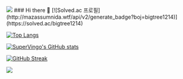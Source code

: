 <img src="https://capsule-render.vercel.app/api?type=waving&color=7883bf&height=150&section=header"/>
### Hi there 👋
[![Solved.ac 프로필](http://mazassumnida.wtf/api/v2/generate_badge?boj=bigtree1214)](https://solved.ac/bigtree1214)

[![Top Langs](https://github-readme-stats.vercel.app/api/top-langs/?username=SuperVingo)](https://github.com/anuraghazra/github-readme-stats)

[![SuperVingo's GitHub stats](https://github-readme-stats.vercel.app/api?username=SuperVingo)](https://github.com/anuraghazra/github-readme-stats)

[![GitHub Streak](https://streak-stats.demolab.com?user=SuperVingo&theme=transparent&border_radius=5)](https://git.io/streak-stats)

<img src="https://capsule-render.vercel.app/api?type=waving&color=7883bf&height=150&section=footer"/>
<!--
**SuperVingo/supervingo** is a ✨ _special_ ✨ repository because its `README.md` (this file) appears on your GitHub profile.

Here are some ideas to get you started:

- 🔭 I’m currently working on ...
- 🌱 I’m currently learning ...
- 👯 I’m looking to collaborate on ...
- 🤔 I’m looking for help with ...
- 💬 Ask me about ...
- 📫 How to reach me: ...
- 😄 Pronouns: ...
- ⚡ Fun fact: ...
-->
